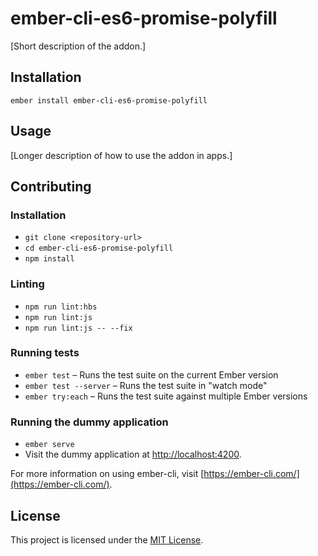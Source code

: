 ember-cli-es6-promise-polyfill
==============================================================================

[Short description of the addon.]

Installation
------------------------------------------------------------------------------

```
ember install ember-cli-es6-promise-polyfill
```


Usage
------------------------------------------------------------------------------

[Longer description of how to use the addon in apps.]


Contributing
------------------------------------------------------------------------------

### Installation

* `git clone <repository-url>`
* `cd ember-cli-es6-promise-polyfill`
* `npm install`

### Linting

* `npm run lint:hbs`
* `npm run lint:js`
* `npm run lint:js -- --fix`

### Running tests

* `ember test` – Runs the test suite on the current Ember version
* `ember test --server` – Runs the test suite in "watch mode"
* `ember try:each` – Runs the test suite against multiple Ember versions

### Running the dummy application

* `ember serve`
* Visit the dummy application at [http://localhost:4200](http://localhost:4200).

For more information on using ember-cli, visit [https://ember-cli.com/](https://ember-cli.com/).

License
------------------------------------------------------------------------------

This project is licensed under the [MIT License](LICENSE.md).
